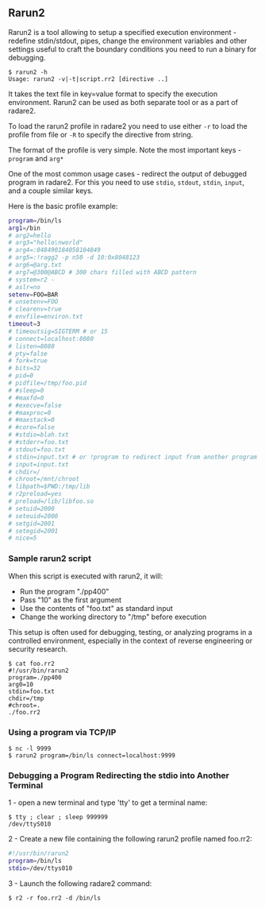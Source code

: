 ## Rarun2

Rarun2 is a tool allowing to setup a specified execution environment - redefine stdin/stdout, pipes, change the environment variables and other settings useful to craft the boundary conditions you need to run a binary for debugging.

```console
$ rarun2 -h
Usage: rarun2 -v|-t|script.rr2 [directive ..]
```

It takes the text file in key=value format to specify the execution environment.  Rarun2 can be used as both separate tool or as a part of radare2.

To load the rarun2 profile in radare2 you need to use either `-r` to load the profile from file or `-R` to specify the directive from string.

The format of the profile is very simple. Note the most important keys - `program` and `arg*`

One of the most common usage cases - redirect the output of debugged program in radare2.  For this you need to use `stdio`, `stdout`, `stdin`, `input`, and a couple similar keys.

Here is the basic profile example:

```sh
program=/bin/ls
arg1=/bin
# arg2=hello
# arg3="hello\nworld"
# arg4=:048490184058104849
# arg5=:!ragg2 -p n50 -d 10:0x8048123
# arg6=@arg.txt
# arg7=@300@ABCD # 300 chars filled with ABCD pattern
# system=r2 -
# aslr=no
setenv=FOO=BAR
# unsetenv=FOO
# clearenv=true
# envfile=environ.txt
timeout=3
# timeoutsig=SIGTERM # or 15
# connect=localhost:8080
# listen=8080
# pty=false
# fork=true
# bits=32
# pid=0
# pidfile=/tmp/foo.pid
# #sleep=0
# #maxfd=0
# #execve=false
# #maxproc=0
# #maxstack=0
# #core=false
# #stdio=blah.txt
# #stderr=foo.txt
# stdout=foo.txt
# stdin=input.txt # or !program to redirect input from another program
# input=input.txt
# chdir=/
# chroot=/mnt/chroot
# libpath=$PWD:/tmp/lib
# r2preload=yes
# preload=/lib/libfoo.so
# setuid=2000
# seteuid=2000
# setgid=2001
# setegid=2001
# nice=5
```

### Sample rarun2 script

When this script is executed with rarun2, it will:

* Run the program "./pp400"
* Pass "10" as the first argument
* Use the contents of "foo.txt" as standard input
* Change the working directory to "/tmp" before execution

This setup is often used for debugging, testing, or analyzing programs in a controlled environment, especially in the context of reverse engineering or security research.

```console
$ cat foo.rr2
#!/usr/bin/rarun2
program=./pp400
arg0=10
stdin=foo.txt
chdir=/tmp
#chroot=.
./foo.rr2
```

### Using a program via TCP/IP

```console
$ nc -l 9999
$ rarun2 program=/bin/ls connect=localhost:9999
```

### Debugging a Program Redirecting the stdio into Another Terminal

1 - open a new terminal and type 'tty' to get a terminal name:

```console
$ tty ; clear ; sleep 999999
/dev/ttyS010
```

2 - Create a new file containing the following rarun2 profile named foo.rr2:

```sh
#!/usr/bin/rarun2
program=/bin/ls
stdio=/dev/ttys010
```

3 - Launch the following radare2 command:

```console
$ r2 -r foo.rr2 -d /bin/ls
```
